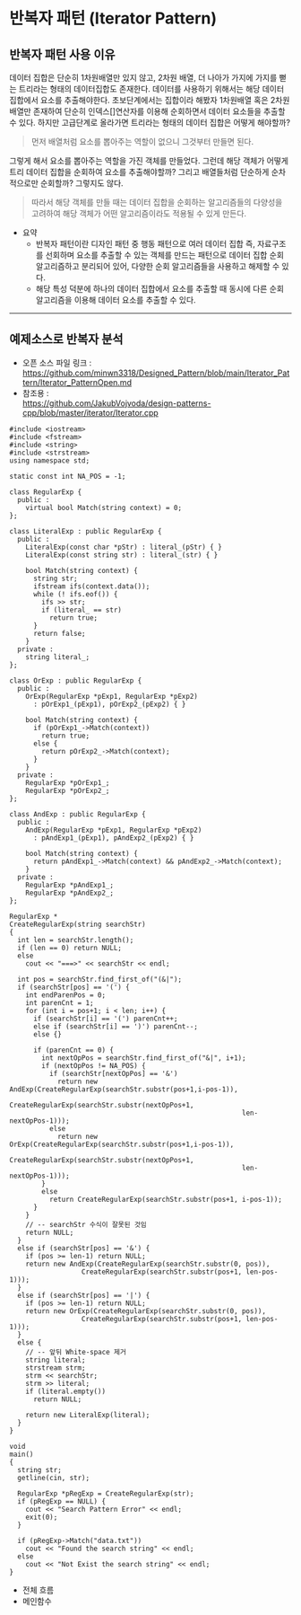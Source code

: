 반복자 패턴 (Iterator Pattern)   
=============      
## 반복자 패턴 사용 이유   
데이터 집합은 단순히 1차원배열만 있지 않고, 2차원 배열, 더 나아가 가지에 가지를 뻗는 트리라는 형태의 데이터집합도 존재한다. 데이터를 사용하기 위해서는 해당 데이터 집합에서 요소를 추출해야한다. 초보단계에서는 집합이라 해봤자 1차원배열 혹은 2차원 배열만 존재하여 단순히 인덱스[]연산자를 이용해 순회하면서 데이터 요소들을 추출할 수 있다.  하지만 고급단계로 올라가면 트리라는 형태의 데이터 집합은 어떻게 해야할까? 
> 먼저 배열처럼 요소를 뽑아주는 역할이 없으니 그것부터 만들면 된다.
   
그렇게 해서 요소를 뽑아주는 역할을 가진 객체를 만들었다. 그런데 해당 객체가 어떻게 트리 데이터 집합을 순회하여 요소를 추출해야할까? 그리고 배열들처럼 단순하게 순차적으로만 순회할까? 그렇지도 않다.   
> 따라서 해당 객체를 만들 때는 데이터 집합을 순회하는 알고리즘들의 다양성을 고려하여 해당 객체가 어떤 알고리즘이라도 적용될 수 있게 만든다.   

- 요약
  - 반복자 패턴이란 디자인 패턴 중 행동 패턴으로 여러 데이터 집합 즉, 자료구조를 선회하며 요소를 추출할 수 있는 객체를 만드는 패턴으로 데이터 집합 순회 알고리즘하고 분리되어 있어, 다양한 순회 알고리즘들을 사용하고 해제할 수 있다.
  - 해당 특성 덕분에 하나의 데이터 집합에서 요소를 추출할 때 동시에 다른 순회 알고리즘을 이용해 데이터 요소를 추출할 수 있다.  

-------------
## 예제소스로 반복자 분석   
- 오픈 소스 파일 링크 :    
   https://github.com/minwn3318/Designed_Pattern/blob/main/Iterator_Pattern/Iterator_PatternOpen.md
- 참조용 :   
  https://github.com/JakubVojvoda/design-patterns-cpp/blob/master/iterator/Iterator.cpp
  
```
#include <iostream>
#include <fstream>
#include <string>
#include <strstream>
using namespace std;

static const int NA_POS = -1;

class RegularExp {
  public :
    virtual bool Match(string context) = 0;
};

class LiteralExp : public RegularExp {
  public :
    LiteralExp(const char *pStr) : literal_(pStr) { }
    LiteralExp(const string str) : literal_(str) { }

    bool Match(string context) {
      string str;
      ifstream ifs(context.data());
      while (! ifs.eof()) {
        ifs >> str;
        if (literal_ == str) 
          return true;
      }
      return false;
    }
  private :
    string literal_;
};

class OrExp : public RegularExp {
  public :
    OrExp(RegularExp *pExp1, RegularExp *pExp2)
      : pOrExp1_(pExp1), pOrExp2_(pExp2) { }

    bool Match(string context) {
      if (pOrExp1_->Match(context))
        return true;
      else {
        return pOrExp2_->Match(context);
      }
    }
  private :
    RegularExp *pOrExp1_;
    RegularExp *pOrExp2_;
};

class AndExp : public RegularExp {
  public : 
    AndExp(RegularExp *pExp1, RegularExp *pExp2)
      : pAndExp1_(pExp1), pAndExp2_(pExp2) { }

    bool Match(string context) {
      return pAndExp1_->Match(context) && pAndExp2_->Match(context);
    }
  private :
    RegularExp *pAndExp1_;
    RegularExp *pAndExp2_;
};

RegularExp * 
CreateRegularExp(string searchStr)
{
  int len = searchStr.length();
  if (len == 0) return NULL;
  else 
    cout << "===>" << searchStr << endl;

  int pos = searchStr.find_first_of("(&|");
  if (searchStr[pos] == '(') {
    int endParenPos = 0;
    int parenCnt = 1;
    for (int i = pos+1; i < len; i++) {
      if (searchStr[i] == '(') parenCnt++;
      else if (searchStr[i] == ')') parenCnt--;
      else {}

      if (parenCnt == 0) {
        int nextOpPos = searchStr.find_first_of("&|", i+1);
        if (nextOpPos != NA_POS) {
          if (searchStr[nextOpPos] == '&') 
            return new AndExp(CreateRegularExp(searchStr.substr(pos+1,i-pos-1)),
                          CreateRegularExp(searchStr.substr(nextOpPos+1, 
                                                          len-nextOpPos-1)));
          else 
            return new OrExp(CreateRegularExp(searchStr.substr(pos+1,i-pos-1)),
                          CreateRegularExp(searchStr.substr(nextOpPos+1, 
                                                          len-nextOpPos-1)));
        }
        else
          return CreateRegularExp(searchStr.substr(pos+1, i-pos-1));
      }
    }
    // -- searchStr 수식이 잘못된 것임
    return NULL;
  }
  else if (searchStr[pos] == '&') {
    if (pos >= len-1) return NULL;
    return new AndExp(CreateRegularExp(searchStr.substr(0, pos)), 
                  CreateRegularExp(searchStr.substr(pos+1, len-pos-1)));
  }
  else if (searchStr[pos] == '|') {
    if (pos >= len-1) return NULL;
    return new OrExp(CreateRegularExp(searchStr.substr(0, pos)), 
                  CreateRegularExp(searchStr.substr(pos+1, len-pos-1)));
  }
  else {
    // -- 앞뒤 White-space 제거
    string literal;
    strstream strm;
    strm << searchStr;
    strm >> literal;
    if (literal.empty())
      return NULL;

    return new LiteralExp(literal);
  }
}

void
main()
{
  string str;
  getline(cin, str);

  RegularExp *pRegExp = CreateRegularExp(str);
  if (pRegExp == NULL) {
    cout << "Search Pattern Error" << endl;
    exit(0);
  }

  if (pRegExp->Match("data.txt"))
    cout << "Found the search string" << endl;
  else
    cout << "Not Exist the search string" << endl;
}
```
- 전체 흐름
- 메인함수   

